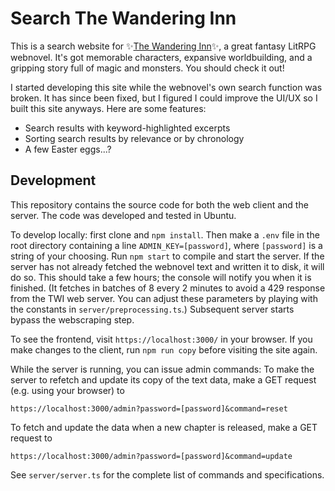 # Search The Wandering Inn

This is a search website for ✨[The Wandering Inn]("https://wanderinginn.com")✨,
a great fantasy LitRPG webnovel. It's got memorable characters, expansive worldbuilding, and a gripping story
full of magic and monsters. You should check it out!

I started developing this site while the webnovel's own
search function was broken. It has since been fixed, but I
figured I could improve the UI/UX so I built this site
anyways. Here are some features:

-   Search results with keyword-highlighted excerpts
-   Sorting search results by relevance or by chronology
-   A few Easter eggs...?

## Development

This repository contains the source code for both the web client and the server.
The code was developed and tested in Ubuntu.

To develop locally: first clone and `npm install`. Then make a `.env`
file in the root directory containing a line `ADMIN_KEY=[password]`, where `[password]`
is a string of your choosing.
Run `npm start` to compile and start the server.
If the server has not already fetched the webnovel text and written it to disk, it will do so.
This should take a few hours; the console will notify you when it is finished.
(It fetches in batches of 8 every 2 minutes to avoid a 429 response from
the TWI web server. You can adjust these parameters by playing with the constants in `server/preprocessing.ts`.)
Subsequent server starts bypass the webscraping step.

To see the frontend, visit `https://localhost:3000/` in your browser.
If you make changes to the client, run `npm run copy` before visiting the site again.

While the server is running, you can issue admin commands:
To make the server to refetch and update its copy of the text data, make a GET request (e.g. using your browser) to

```
https://localhost:3000/admin?password=[password]&command=reset
```

To fetch and update the data when a new chapter is released, make a GET request to

```
https://localhost:3000/admin?password=[password]&command=update
```

See `server/server.ts` for the complete list of commands and specifications.
